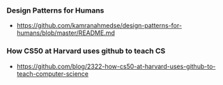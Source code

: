 
### Design Patterns for Humans

  - https://github.com/kamranahmedse/design-patterns-for-humans/blob/master/README.md

### How CS50 at Harvard uses github to teach CS

  - https://github.com/blog/2322-how-cs50-at-harvard-uses-github-to-teach-computer-science
